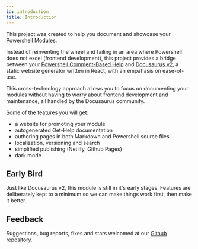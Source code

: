 ```yaml
---
id: introduction
title: Introduction
---
```


This project was created to help you document and showcase your Powershell Modules.

Instead of reinventing the wheel and failing in an area where Powershell does not excel
(frontend development), this project provides a bridge between your
[Powershell Comment-Based Help](https://docs.microsoft.com/en-us/powershell/module/microsoft.powershell.core/about/about_comment_based_help?view=powershell-6)
and [Docusaurus v2](https://v2.docusaurus.io/), a static website generator written
in React, with an empahasis on ease-of-use.

This cross-technology approach allows you to focus on documenting your modules without having
to worry about frontend development and maintenance, all handled by the Docusaurus community.

Some of the features you will get:

- a website for promoting your module
- autogenerated Get-Help documentation
- authoring pages in both Markdown and Powershell source files
- localization, versioning and search
- simplified publishing (Netlify, Github Pages)
- dark mode

## Early Bird

Just like Docusaurus v2, this module is still in it's early stages.
Features are deliberately kept to a minimum so we can make
things work first, then make it better.

## Feedback

Suggestions, bug reports, fixes and stars welcomed at our
[Github repository](https://github.com/alt3/Docusaurus.Powershell).
